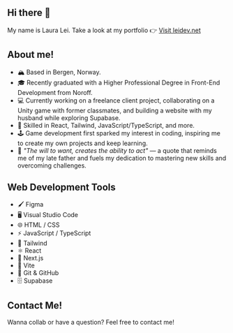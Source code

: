 ## Hi there 👋  

My name is Laura Lei. Take a look at my portfolio 👉 [Visit leidev.net](https://leidev.net/)  

## About me!  

- 🏔️ Based in Bergen, Norway.  
- 🎓 Recently graduated with a Higher Professional Degree in Front-End Development from Noroff.  
- 💻 Currently working on a freelance client project, collaborating on a Unity game with former classmates, and building a website with my husband while exploring Supabase.  
- 🔧 Skilled in React, Tailwind, JavaScript/TypeScript, and more.  
- 🕹️ Game development first sparked my interest in coding, inspiring me to create my own projects and keep learning.  
- 📜 *"The will to want, creates the ability to act"* — a quote that reminds me of my late father and fuels my dedication to mastering new skills and overcoming challenges.  

## Web Development Tools  

- 🖌️ Figma  
- 🖥️ Visual Studio Code  
- 🌐 HTML / CSS  
- ⚡ JavaScript / TypeScript  
- 🎨 Tailwind  
- ⚛️ React  
- 🔄 Next.js  
- 🚀 Vite  
- 🔗 Git & GitHub  
- 🗄️ Supabase  

## Contact Me!  

Wanna collab or have a question? Feel free to contact me!  
